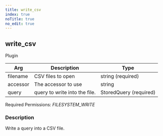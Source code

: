 ```yaml
---
title: write_csv
index: true
noTitle: true
no_edit: true
---
```




<div class="vql_item"></div>


## write_csv
<span class='vql_type pull-right page-header'>Plugin</span>



<div class="vqlargs"></div>

Arg | Description | Type
----|-------------|-----
filename|CSV files to open|string (required)
accessor|The accessor to use|string
query|query to write into the file.|StoredQuery (required)

Required Permissions: 
<i class="linkcolour label pull-right label-success">FILESYSTEM_WRITE</i>

### Description

Write a query into a CSV file.

